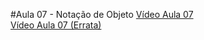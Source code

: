 #Aula 07 - Notação de Objeto 
[Vídeo Aula 07](https://www.youtube.com/watch?v=tZQwnNdXDfg)  
[Vídeo Aula 07 (Errata)](https://www.youtube.com/watch?v=zbfKtBoiHlw)
